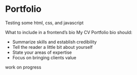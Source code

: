 # Portfolio
Testing some html, css, and javascript 

What to include in a frontend’s bio
My CV Portfolio bio should:
- Summarize skills and establish credibility
- Tell the reader a little bit about yourself
- State your areas of expertise
- Focus on bringing clients value


work on progress
